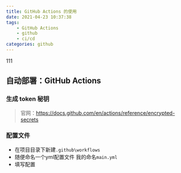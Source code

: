 ```yaml
---
title: GitHub Actions 的使用
date: 2021-04-23 10:37:38
tags:
	- GitHub Actions
	- github
	- ci/cd
categories: github
---
```


111

##  自动部署：GitHub Actions

### **生成** **token** 秘钥

>官网：https://docs.github.com/en/actions/reference/encrypted-secrets



### 配置文件

- 在项目目录下新建`.github\workflows`
- 随便命名一个yml配置文件 我的命名`main.yml`
- 填写配置

```

```

